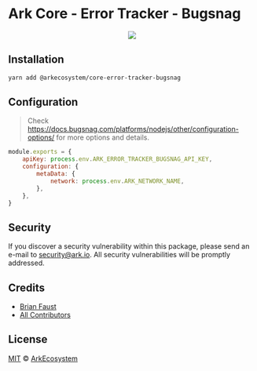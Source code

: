 # Ark Core - Error Tracker - Bugsnag

<p align="center">
    <img src="../../banner.png?sanitize=true" />
</p>

## Installation

```bash
yarn add @arkecosystem/core-error-tracker-bugsnag
```

## Configuration

> Check https://docs.bugsnag.com/platforms/nodejs/other/configuration-options/ for more options and details.

```js
module.exports = {
	apiKey: process.env.ARK_ERROR_TRACKER_BUGSNAG_API_KEY,
	configuration: {
		metaData: {
			network: process.env.ARK_NETWORK_NAME,
		},
	},
}
```

## Security

If you discover a security vulnerability within this package, please send an e-mail to security@ark.io. All security vulnerabilities will be promptly addressed.

## Credits

-   [Brian Faust](https://github.com/faustbrian)
-   [All Contributors](../../../../contributors)

## License

[MIT](LICENSE) © [ArkEcosystem](https://ark.io)
